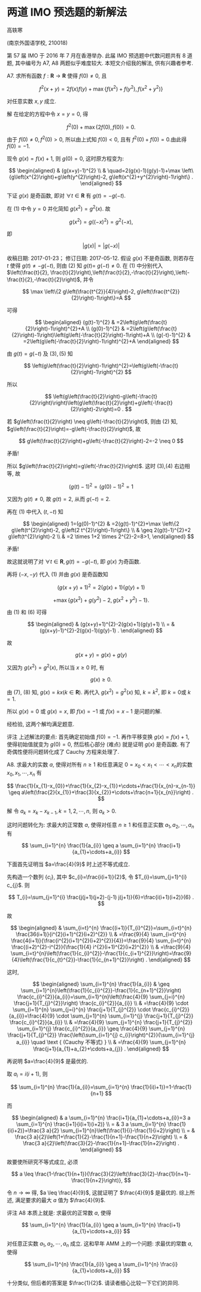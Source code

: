 # 两道 IMO 预选题的新解法 

高轶寒

(南京外国语学校, 210018)

第 57 届 IMO 于 2016 年 7 月在香港举办. 此届 IMO 预选题中代数问题共有 8 道题, 其中编号为 A7, A8 两题似乎难度较大. 本短文介绍我的解法, 供有兴趣者参考.

A7. 求所有函数 $f: \mathbf{R} \rightarrow \mathbf{R}$ 使得 $f(0) \neq 0$, 且

$$
f^{2}(x+y)=2 f(x) f(y)+\max \left\{f\left(x^{2}\right)+f\left(y^{2}\right), f\left(x^{2}+y^{2}\right)\right\}
$$

对任意实数 $x, y$ 成立.

解 在给定的方程中令 $x=y=0$, 得

$$
f^{2}(0)+\max \{2 f(0), f(0)\}=0 .
$$

由于 $f(0) \neq 0, f^{2}(0)>0$, 所以由上式知 $f(0)<0$, 且有 $f^{2}(0)+f(0)=0$.由此得 $f(0)=-1$.

现令 $g(x)=f(x)+1$, 则 $g(0)=0$, 这时原方程变为:

$$
\begin{aligned}
& (g(x+y)-1)^{2} \\
& \quad=2(g(x)-1)(g(y)-1)+\max \left\{g\left(x^{2}\right)+g\left(y^{2}\right)-2, g\left(x^{2}+y^{2}\right)-1\right\} .
\end{aligned}
$$

下证 $g(x)$ 是奇函数, 即对 $\forall t \in \mathbf{R}$ 有 $g(t)=-g(-t)$.

在 (1) 中令 $y=0$ 并化简知 $g\left(x^{2}\right)=g^{2}(x)$. 故

$$
g\left(x^{2}\right)=g\left((-x)^{2}\right)=g^{2}(-x),
$$

即

$$
|g(x)|=|g(-x)|
$$

收稿日期: 2017-01-23； 修订日期: 2017-05-12.
假设 $g(x)$ 不是奇函数, 则若存在 $t$ 使得 $g(t) \neq-g(-t)$, 则由 (2) 知 $g(t)=$ $g(-t) \neq 0$. 在 (1) 中分别代入 $\left(\frac{t}{2}, \frac{t}{2}\right),\left(\frac{t}{2},-\frac{t}{2}\right),\left(-\frac{t}{2},-\frac{t}{2}\right)$, 并令

$$
\max \left\{2 g\left(\frac{t^{2}}{4}\right)-2, g\left(\frac{t^{2}}{2}\right)-1\right\}=A
$$

可得

$$
\begin{aligned}
(g(t)-1)^{2} & =2\left(g\left(\frac{t}{2}\right)-1\right)^{2}+A \\
(g(0)-1)^{2} & =2\left(g\left(\frac{t}{2}\right)-1\right)\left(g\left(-\frac{t}{2}\right)-1\right)+A \\
(g(-t)-1)^{2} & =2\left(g\left(-\frac{t}{2}\right)-1\right)^{2}+A
\end{aligned}
$$

由 $g(t)=g(-t)$ 及 $(3),(5)$ 知

$$
\left(g\left(\frac{t}{2}\right)-1\right)^{2}=\left(g\left(-\frac{t}{2}\right)-1\right)^{2}
$$

所以

$$
\left(g\left(\frac{t}{2}\right)-g\left(-\frac{t}{2}\right)\right)\left(g\left(\frac{t}{2}\right)+g\left(-\frac{t}{2}\right)-2\right)=0 .
$$

若 $g\left(\frac{t}{2}\right) \neq g\left(-\frac{t}{2}\right)$, 则由 $(2)$ 知, $g\left(\frac{t}{2}\right)=-g\left(-\frac{t}{2}\right)$, 故

$$
g\left(\frac{t}{2}\right)+g\left(-\frac{t}{2}\right)-2=-2 \neq 0
$$

矛盾!

所以 $g\left(\frac{t}{2}\right)=g\left(-\frac{t}{2}\right)$. 这时 (3),(4) 右边相等, 故

$$
(g(t)-1)^{2}=(g(0)-1)^{2}=1
$$

又因为 $g(t) \neq 0$, 故 $g(t)=2$, 从而 $g(-t)=2$.

再在 (1) 中代入 $(t,-t)$ 知

$$
\begin{aligned}
1=(g(0)-1)^{2} & =2(g(t)-1)^{2}+\max \left\{2 g\left(t^{2}\right)-2, g\left(2 t^{2}\right)-1\right\} \\
& \geq 2(g(t)-1)^{2}+2 g\left(t^{2}\right)-2 \\
& =2 \times 1+2 \times 2^{2}-2=8>1,
\end{aligned}
$$

矛盾!

故这就说明了对 $\forall t \in \mathbf{R}, g(t)=-g(-t)$, 即 $g(x)$ 为奇函数.

再将 $(-x,-y)$ 代入 (1) 并由 $g(x)$ 是奇函数知

$$
(g(x+y)+1)^{2}=2(g(x)+1)(g(y)+1)
$$

$$
+\max \left\{g\left(x^{2}\right)+g\left(y^{2}\right)-2, g\left(x^{2}+y^{2}\right)-1\right\} .
$$

由 (1) 和 (6) 可得

$$
\begin{aligned}
& (g(x+y)+1)^{2}-2(g(x)+1)(g(y)+1) \\
= & (g(x+y)-1)^{2}-2(g(x)-1)(g(y)-1) .
\end{aligned}
$$

故

$$
g(x+y)=g(x)+g(y)
$$

又因为 $g\left(x^{2}\right)=g^{2}(x)$, 所以当 $x \geq 0$ 时, 有

$$
g(x) \geq 0 \text {. }
$$

由 (7), (8) 知, $g(x)=k x(k \in \mathbf{R})$. 再代入 $g\left(x^{2}\right)=g^{2}(x)$ 知, $k=k^{2}$, 即 $k=0$或 $k=1$.

所以 $g(x)=0$ 或 $g(x)=x$, 即 $f(x)=-1$ 或 $f(x)=x-1$ 是问题的解.

经检验, 这两个解均满足题意.

评注 上述解法的要点: 首先确定初始值 $f(0)=-1$. 再作平移变换 $g(x)=f(x)+1$, 使得初始值就变为 $g(0)=0$, 然后核心部分 (难点) 就是证明 $g(x)$ 是奇函数. 有了奇偶性便将问题转化成了 Cauchy 方程来处理了.

A8. 求最大的实数 $a$, 使得对所有 $n \geq 1$ 和任意满足 $0=x_{0}<x_{1}<\cdots<x_{n}$的实数 $x_{0}, x_{1}, \cdots, x_{n}$ 有

$$
\frac{1}{x_{1}-x_{0}}+\frac{1}{x_{2}-x_{1}}+\cdots+\frac{1}{x_{n}-x_{n-1}} \geq a\left(\frac{2}{x_{1}}+\frac{3}{x_{2}}+\cdots+\frac{n+1}{x_{n}}\right) .
$$

解 令 $a_{k}=x_{k}-x_{k-1}, k=1,2, \cdots, n$, 则 $a_{k}>0$.

这时问题转化为: 求最大的正常数 $a$, 使得对任意 $n \geq 1$ 和任意正实数 $a_{1}, a_{2}, \cdots, a_{n}$ 有

$$
\sum_{i=1}^{n} \frac{1}{a_{i}} \geq a \sum_{i=1}^{n} \frac{i+1}{a_{1}+\cdots+a_{i}}
$$

下面首先证明当 $a=\frac{4}{9}$ 时上述不等式成立.

先构造一个数列 $\left\{c_{i}\right\}$, 其中 $c_{i}=\frac{i(i+1)}{2}$, 令 $T_{i}=\sum_{j=1}^{i} c_{j}$. 则

$$
T_{i}=\sum_{j=1}^{i} \frac{j(j+1)(j+2)-(j-1) j(j+1)}{6}=\frac{i(i+1)(i+2)}{6} .
$$

故

$$
\begin{aligned}
& \sum_{i=t}^{n} \frac{(i+1)}{T_{i}^{2}}=\sum_{i=t}^{n} \frac{36(i+1)}{i^{2}(i+1)^{2}(i+2)^{2}} \\
& =\frac{9}{4} \sum_{i=t}^{n} \frac{4(i+1)}{\frac{i^{2}(i+1)^{2}(i+2)^{2}}{4}}=\frac{9}{4} \sum_{i=t}^{n} \frac{(i+2)^{2}-i^{2}}{\frac{1}{4} i^{2}(i+1)^{2}(i+2)^{2}} \\
& =\frac{9}{4} \sum_{i=t}^{n}\left(\frac{1}{c_{i}^{2}}-\frac{1}{c_{i+1}^{2}}\right)=\frac{9}{4}\left(\frac{1}{c_{t}^{2}}-\frac{1}{c_{n+1}^{2}}\right) .
\end{aligned}
$$

这时,

$$
\begin{aligned}
\sum_{i=1}^{n} \frac{1}{a_{i}} & \geq \sum_{i=1}^{n}\left(\frac{1}{c_{i}^{2}}-\frac{1}{c_{n+1}^{2}}\right) \frac{c_{i}^{2}}{a_{i}}=\sum_{i=1}^{n}\left(\frac{4}{9} \sum_{j=i}^{n} \frac{j+1}{T_{j}^{2}}\right) \frac{c_{i}^{2}}{a_{i}} \\
& =\frac{4}{9} \cdot \sum_{i=1}^{n} \sum_{j=i}^{n} \frac{j+1}{T_{j}^{2}} \cdot \frac{c_{i}^{2}}{a_{i}}=\frac{4}{9} \cdot \sum_{j=1}^{n} \sum_{i=1}^{j} \frac{j+1}{T_{j}^{2}} \frac{c_{i}^{2}}{a_{i}} \\
& =\frac{4}{9} \sum_{j=1}^{n} \frac{j+1}{T_{j}^{2}} \sum_{i=1}^{j} \frac{c_{i}^{2}}{a_{i}} \geq \frac{4}{9} \sum_{j=1}^{n} \frac{j+1}{T_{j}^{2}} \frac{\left(\sum_{i=1}^{j} c_{i}\right)^{2}}{\sum_{i=1}^{j} a_{i}} \quad \text { (Cauchy 不等式) } \\
& =\frac{4}{9} \sum_{j=1}^{n} \frac{j+1}{a_{1}+a_{2}+\cdots+a_{j}} .
\end{aligned}
$$

再说明 $a=\frac{4}{9}$ 是最优的.

取 $a_{i}=i(i+1)$, 则

$$
\sum_{i=1}^{n} \frac{1}{a_{i}}=\sum_{i=1}^{n} \frac{1}{i(i+1)}=1-\frac{1}{n+1}
$$

而

$$
\begin{aligned}
& a \sum_{i=1}^{n} \frac{i+1}{a_{1}+\cdots+a_{i}}=3 a \sum_{i=1}^{n} \frac{i+1}{i(i+1)(i+2)} \\
= & 3 a \sum_{i=1}^{n} \frac{1}{i(i+2)}=\frac{3 a}{2} \sum_{i=1}^{n}\left(\frac{1}{i}-\frac{1}{i+2}\right) \\
= & \frac{3 a}{2}\left(1+\frac{1}{2}-\frac{1}{n+1}-\frac{1}{n+2}\right) \\
= & \frac{3 a}{2}\left(\frac{3}{2}-\frac{1}{n+1}-\frac{1}{n+2}\right) .
\end{aligned}
$$

故要使所研究不等式成立, 必须

$$
a \leq \frac{1-\frac{1}{n+1}}{\frac{3}{2}\left(\frac{3}{2}-\frac{1}{n+1}-\frac{1}{n+2}\right)},
$$

令 $n \rightarrow \infty$ 得, $a \leq \frac{4}{9}$, 这就证明了 $\frac{4}{9}$ 是最优的.
综上所述, 满足要求的最大 $a$ 值为 $\frac{4}{9}$.

评注 $\mathrm{A} 8$ 本质上就是: 求最优的正常数 $a$, 使得

$$
\sum_{i=1}^{n} \frac{1}{a_{i}} \geq a \sum_{i=1}^{n} \frac{i+1}{a_{1}+\cdots+a_{i}}
$$

对任意正实数 $a_{1}, a_{2}, \cdots, a_{n}$ 成立. 这和早年 AMM 上的一个问题: 求最优的常数 $a$, 使得

$$
\sum_{i=1}^{n} \frac{1}{a_{i}} \geq a \sum_{i=1}^{n} \frac{i}{a_{1}+\cdots+a_{i}}
$$

十分类似, 但后者的答案是 $\frac{1}{2}$. 请读者细心比较一下它们的异同.

